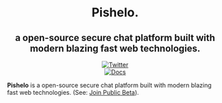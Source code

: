 <h1 align="center">Pishelo.</h1>

<h2 align="center">a open-source secure chat platform built with modern blazing fast web technologies.</h2>

<p align="center">
  <a href="https://twitter.com/pishelochat"><img src="https://img.shields.io/badge/twitter-@pishelochat-blue.svg" alt="Twitter" /></a>
  <br>
  <a href="https://aprilbeatdocs.vercel.app"><img src="https://img.shields.io/badge/Join%20Public-Beta-brightgreen.svg?style=flat" alt="Docs"></a>
  <!-- <a href="https://www.codefactor.io/repository/github/pishelo/pishelo-web"><img src="https://www.codefactor.io/repository/github/pishelo/pishelo-web/badge" alt="Codefactor"></a> -->
</p>

**Pishelo** is a open-source secure chat platform built with modern blazing fast web technologies. (See:
[Join Public Beta](https://pishelo.vercel.app)).